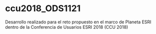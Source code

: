 # ccu2018_ODS1121
Desarrollo realizado para el reto propuesto en el marco de Planeta ESRI dentro de la Conferencia de Usuarios ESRI 2018 (CCU 2018)
